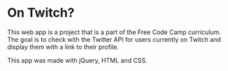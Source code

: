 # On Twitch?

This web app is a project that is a part of the Free Code Camp curriculum. The goal is to check with the Twitter API for users 
currently on Twitch and display them with a link to their profile. 

This app was made with jQuery, HTML and CSS.
